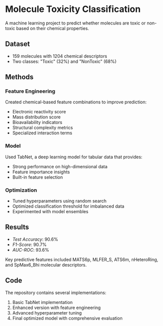# Molecule Toxicity Classification

A machine learning project to predict whether molecules are toxic or non-toxic based on their chemical properties.

## Dataset
- 159 molecules with 1204 chemical descriptors
- Two classes: "Toxic" (32%) and "NonToxic" (68%)

## Methods

### Feature Engineering
Created chemical-based feature combinations to improve prediction:
- Electronic reactivity score
- Mass distribution score
- Bioavailability indicators
- Structural complexity metrics
- Specialized interaction terms

### Model
Used TabNet, a deep learning model for tabular data that provides:
- Strong performance on high-dimensional data
- Feature importance insights
- Built-in feature selection

### Optimization
- Tuned hyperparameters using random search
- Optimized classification threshold for imbalanced data
- Experimented with model ensembles

## Results
- *Test Accuracy*: 90.6%
- *F1-Score*: 90.7%
- *AUC-ROC*: 93.6%

Key predictive features included MATS6p, MLFER_S, ATS6m, nHeteroRing, and SpMax6_Bhi molecular descriptors.

## Code
The repository contains several implementations:
1. Basic TabNet implementation
2. Enhanced version with feature engineering
3. Advanced hyperparameter tuning
4. Final optimized model with comprehensive evaluation
